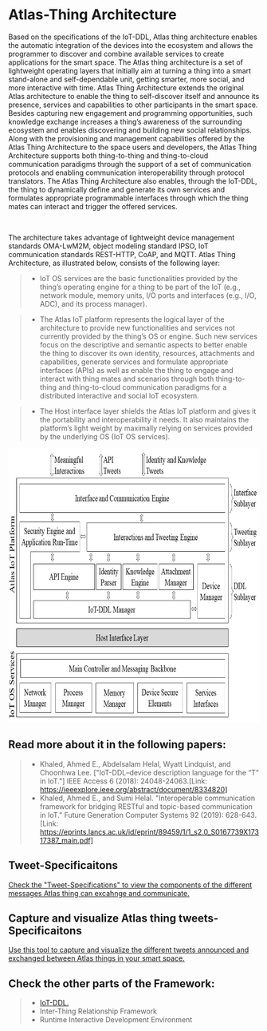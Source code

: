 # Atlas-Thing Architecture

Based on the specifications of the IoT-DDL, Atlas thing architecture enables the automatic integration of the devices into the ecosystem and allows the programmer to discover and combine available services to create applications for the smart space. The Atlas thing architecture is a set of lightweight operating layers that initially aim at turning a thing into a smart stand-alone and self-dependable unit, getting smarter, more social, and more interactive with time. Atlas Thing Architecture extends the original Atlas architecture to enable the thing to self-discover itself and announce its presence, services and capabilities to other participants in the smart space. Besides capturing new engagement and programming opportunities, such knowledge exchange increases a thing’s awareness of the surrounding ecosystem and enables discovering and building new social relationships. Along with the provisioning and management capabilities offered by the Atlas Thing Architecture to the space users and developers, the Atlas Thing Architecture supports both thing-to-thing and thing-to-cloud communication paradigms through the support of a set of communication protocols and enabling communication interoperability through protocol translators. The Atlas Thing Architecture also enables, through the IoT-DDL, the thing to dynamically define and generate its own services and formulates appropriate programmable interfaces through which the thing mates can interact and trigger the offered services.

</br>

The architecture takes advantage of lightweight device management standards OMA-LwM2M, object modeling standard IPSO, IoT communication standards REST-HTTP, CoAP, and MQTT. Atlas Thing Architecture, as illustrated below, consists of the following layer:

>- IoT OS services are the basic functionalities provided by the thing’s operating engine for a thing to be part of the IoT (e.g., network module, memory units, I/O ports and interfaces (e.g., I/O, ADC), and its process manager).

>- The Atlas IoT platform represents the logical layer of the architecture to provide new functionalities and services not currently provided by the thing’s OS or engine. Such new services focus on the descriptive and semantic aspects to better enable the thing to discover its own identity, resources, attachments and capabilities, generate services and formulate appropriate interfaces (APIs) as well as enable the thing to engage and interact with thing mates and scenarios through both thing-to-thing and thing-to-cloud communication paradigms for a distributed interactive and social IoT ecosystem. 

>- The Host interface layer shields the Atlas IoT platform and gives it the portability and interoperability it needs. It also maintains the platform’s light weight by maximally relying on services provided by the underlying OS (IoT OS services). 

<p align="center">
  <img src="https://github.com/AtlasFramework/Atlas-Thing-Architecture/blob/master/Resources/AtlasThingArchitecture.jpg" width="700" height="550" title="The Architecture">
</p>

## Read more about it in the following papers:
> - Khaled, Ahmed E., Abdelsalam Helal, Wyatt Lindquist, and Choonhwa Lee. ["IoT-DDL–device description language for the “T” in IoT."]  IEEE Access 6 (2018): 24048-24063.[Link: https://ieeexplore.ieee.org/abstract/document/8334820]
> - Khaled, Ahmed E., and Sumi Helal. "Interoperable communication framework for bridging RESTful and topic-based communication in IoT." Future Generation Computer Systems 92 (2019): 628-643. [Link: https://eprints.lancs.ac.uk/id/eprint/89459/1/1_s2.0_S0167739X17317387_main.pdf]


## Tweet-Specificaitons 
[Check the "Tweet-Specifications" to view the components of the different messages Atlas thing can excahnge and communicate.](https://atlasframework.github.io/Atlas-Thing-Architecture/Tools/TweetSpecs.html)


## Capture and visualize Atlas thing tweets-Specificaitons 
[Use this tool to capture and visualize the different tweets announced and exchanged between Atlas things in your smart space.](https://atlasframework.github.io/Atlas-Thing-Architecture/Viewer/SpaceViewer.html)


## Check the other parts of the Framework:
> - [IoT-DDL.](https://github.com/AtlasFramework/IoT-DDL)
> - Inter-Thing Relationship Framework
> - Runtime Interactive Development Environment
